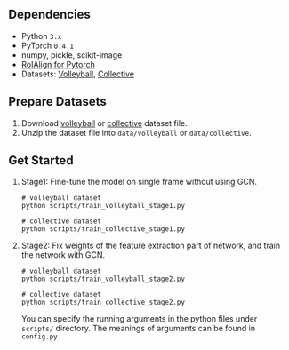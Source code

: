 ## Dependencies

- Python `3.x`
- PyTorch `0.4.1`
- numpy, pickle, scikit-image
- [RoIAlign for Pytorch](https://github.com/longcw/RoIAlign.pytorch)
- Datasets: [Volleyball](https://github.com/mostafa-saad/deep-activity-rec), [Collective](http://vhosts.eecs.umich.edu/vision//activity-dataset.html)




## Prepare Datasets

1. Download [volleyball](http://vml.cs.sfu.ca/wp-content/uploads/volleyballdataset/volleyball.zip) or [collective](http://vhosts.eecs.umich.edu/vision//ActivityDataset.zip) dataset file.
2. Unzip the dataset file into `data/volleyball` or `data/collective`.




## Get Started

1. Stage1: Fine-tune the model on single frame without using GCN.

    ```shell
    # volleyball dataset
    python scripts/train_volleyball_stage1.py
    
    # collective dataset
    python scripts/train_collective_stage1.py
    ```

2. Stage2: Fix weights of the feature extraction part of network, and train the network with GCN.

    ```shell
    # volleyball dataset
    python scripts/train_volleyball_stage2.py
    
    # collective dataset
    python scripts/train_collective_stage2.py
    ```
    
    You can specify the running arguments in the python files under `scripts/` directory. The meanings of arguments can be found in `config.py`



